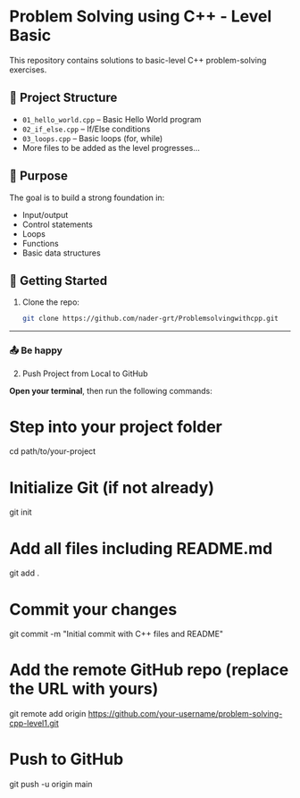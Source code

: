 # Problem Solving using C++ - Level Basic

This repository contains solutions to basic-level C++ problem-solving exercises.

## 📁 Project Structure

- `01_hello_world.cpp` – Basic Hello World program
- `02_if_else.cpp` – If/Else conditions
- `03_loops.cpp` – Basic loops (for, while)
- More files to be added as the level progresses...

## 🧠 Purpose

The goal is to build a strong foundation in:
- Input/output
- Control statements
- Loops
- Functions
- Basic data structures

## 🚀 Getting Started

1. Clone the repo:
   ```bash
   git clone https://github.com/nader-grt/Problemsolvingwithcpp.git

---

### 📤  Be happy
2. Push Project from Local to GitHub

**Open your terminal**, then run the following commands:


# Step into your project folder
cd path/to/your-project

# Initialize Git (if not already)
git init

# Add all files including README.md
git add .

# Commit your changes
git commit -m "Initial commit with C++ files and README"

# Add the remote GitHub repo (replace the URL with yours)
git remote add origin https://github.com/your-username/problem-solving-cpp-level1.git

# Push to GitHub
git push -u origin main
